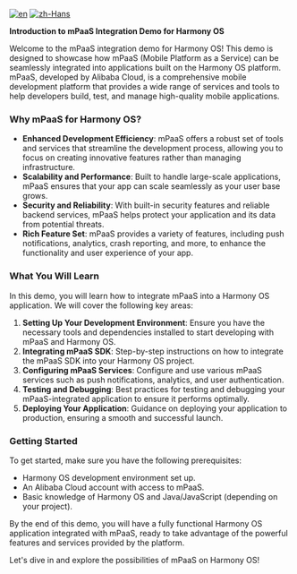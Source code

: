 [![en](https://img.shields.io/badge/Language-English-red)](https://github.com/alipay/mPaaS/blob/master/mPaaS_Demo_Code/HarmonymPaaSDemo/README.md)
[![zh-Hans](https://img.shields.io/badge/Language-%E4%B8%AD%E6%96%87-blue)](https://github.com/alipay/mPaaS/blob/master/mPaaS_Demo_Code/HarmonymPaaSDemo/README.zh-Hans.md)

**Introduction to mPaaS Integration Demo for Harmony OS**

Welcome to the mPaaS integration demo for Harmony OS! This demo is designed to showcase how mPaaS (Mobile Platform as a Service) can be seamlessly integrated into applications built on the Harmony OS platform. mPaaS, developed by Alibaba Cloud, is a comprehensive mobile development platform that provides a wide range of services and tools to help developers build, test, and manage high-quality mobile applications.

### Why mPaaS for Harmony OS?

- **Enhanced Development Efficiency**: mPaaS offers a robust set of tools and services that streamline the development process, allowing you to focus on creating innovative features rather than managing infrastructure.
- **Scalability and Performance**: Built to handle large-scale applications, mPaaS ensures that your app can scale seamlessly as your user base grows.
- **Security and Reliability**: With built-in security features and reliable backend services, mPaaS helps protect your application and its data from potential threats.
- **Rich Feature Set**: mPaaS provides a variety of features, including push notifications, analytics, crash reporting, and more, to enhance the functionality and user experience of your app.

### What You Will Learn

In this demo, you will learn how to integrate mPaaS into a Harmony OS application. We will cover the following key areas:

1. **Setting Up Your Development Environment**: Ensure you have the necessary tools and dependencies installed to start developing with mPaaS and Harmony OS.
2. **Integrating mPaaS SDK**: Step-by-step instructions on how to integrate the mPaaS SDK into your Harmony OS project.
3. **Configuring mPaaS Services**: Configure and use various mPaaS services such as push notifications, analytics, and user authentication.
4. **Testing and Debugging**: Best practices for testing and debugging your mPaaS-integrated application to ensure it performs optimally.
5. **Deploying Your Application**: Guidance on deploying your application to production, ensuring a smooth and successful launch.

### Getting Started

To get started, make sure you have the following prerequisites:
- Harmony OS development environment set up.
- An Alibaba Cloud account with access to mPaaS.
- Basic knowledge of Harmony OS and Java/JavaScript (depending on your project).

By the end of this demo, you will have a fully functional Harmony OS application integrated with mPaaS, ready to take advantage of the powerful features and services provided by the platform.

Let's dive in and explore the possibilities of mPaaS on Harmony OS!
